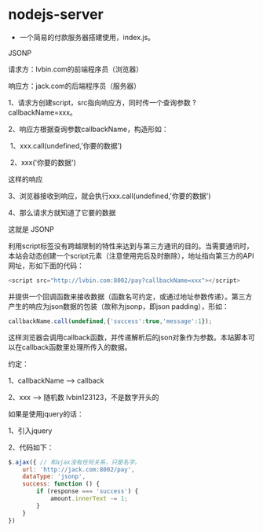 # nodejs-server
- 一个简易的付款服务器搭建使用，index.js。

JSONP

请求方：lvbin.com的前端程序员（浏览器）

响应方：jack.com的后端程序员（服务器）

1、请求方创建script，src指向响应方，同时传一个查询参数  ?callbackName=xxx。

2、响应方根据查询参数callbackName，构造形如：

​      1、xxx.call(undefined,'你要的数据') 

​      2、xxx('你要的数据')

这样的响应

3、浏览器接收到响应，就会执行xxx.call(undefined,'你要的数据') 

4、那么请求方就知道了它要的数据

这就是 JSONP

利用script标签没有跨越限制的特性来达到与第三方通讯的目的。当需要通讯时，本站会动态创建一个script元素（注意使用完后及时删除），地址指向第三方的API网址，形如下面的代码：

```javascript
<script src="http://lvbin.com:8002/pay?callbackName=xxx"></script>
```

并提供一个回调函数来接收数据（函数名可约定，或通过地址参数传递）。第三方产生的响应为json数据的包装（故称为jsonp，即json padding），形如：

```javascript
callbackName.call(undefined,{'success':true,'message':1});
```

这样浏览器会调用callback函数，并传递解析后的json对象作为参数。本站脚本可以在callback函数里处理所传入的数据。

约定：

1、callbackName --> callback

2、xxx  --> 随机数  lvbin123123，不是数字开头的



如果是使用jquery的话：

1、引入jquery

2、代码如下：

```javascript
$.ajax({ // 和ajax没有任何关系，只是名字。
    url: 'http://jack.com:8002/pay',
    dataType: 'jsonp',
    success: function () {
        if (response === 'success') {
            amount.innerText -= 1;
        }
    }
})
```

